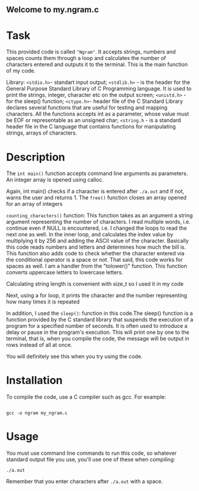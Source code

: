 ## Welcome to my.ngram.c

# Task

This provided code is called `"Ngram"`. It accepts strings, numbers and spaces counts them through a loop and calculates the number of characters entered and outputs it to the terminal. This is the main function of my code.

Library: `<stdio.h>`- standart input output; `<stdlib.h>` -  is the header for the General Purpose Standard Library of C Programming language. It is used to print the strings, integer, character etc on the output screen; `<unistd.h>` - for the sleep() function; `<ctype.h>`- header file of the C Standard Library declares several functions that are useful for testing and mapping characters. All the functions accepts int as a parameter, whose value must be EOF or representable as an unsigned char; `<string.h` - is a standard header file in the C language that contains functions for manipulating strings, arrays of characters.

# Description

The `int main()` function accepts command line arguments as parameters. An integer array is opened using calloc.

 Again, int main() checks if a character is entered after `./a.out` and if not, warns the user and returns 1.
 The `free()` function closes an array opened for an array of integers

`counting_characters()` function: This function takes as an argument a string argument representing the number of characters. I read multiple words, i.e. continue even if NULL is encountered, i.e. I changed the loops to read the next one as well. In the inner loop, and calculates the index value by multiplying it by 256 and adding the ASCII value of the character. Basically this code reads numbers and letters and determines how much the bill is. This function also adds code to check whether the character entered via the conditional operator is a space or not. That said, this code works for spaces as well. I am a handler from the "tolower()" function. This function converts uppercase letters to lowercase letters.

 Calculating string length is convenient with size_t so I used it in my code

 Next, using a for loop, it prints the character and the number representing how many times it is repeated

In addition, I used the `sleep()`: function in this code.The sleep() function is a function provided by the C standard library that suspends the execution of a program for a specified number of seconds. It is often used to introduce a delay or pause in the program's execution. This will print one by one to the terminal, that is, when you compile the code, the message will be output in rows instead of all at once.
    
 You will definitely see this when you try using the code.

# Installation

To compile the code, use a C compiler such as gcc. For example:
```

gcc -o ngram my_ngram.c
```
# Usage

You must use command line commands to run this code, so whatever standard output file you use, you'll use one of these when compiling: 
```
./a.out 
```
Remember that you enter characters after `./a.out` with a space.